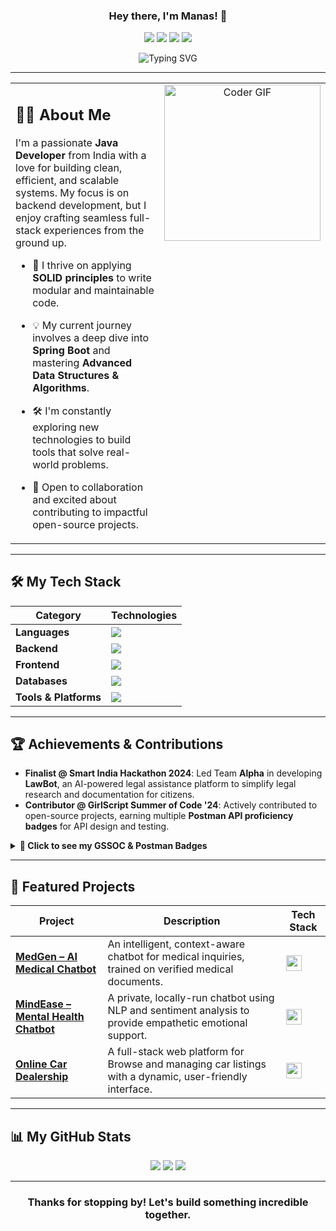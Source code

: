 <div align="center">
  <h3><b>Hey there, I'm Manas! 👋</b></h3>
</div>

<p align="center">
  <a href="https://www.linkedin.com/in/manas-dubey-415385296" target="_blank"><img src="https://img.shields.io/badge/-LinkedIn-0A66C2?style=for-the-badge&logo=linkedin&logoColor=white"/></a>
  <a href="https://github.com/vikingmanas" target="_blank"><img src="https://img.shields.io/badge/-GitHub-181717?style=for-the-badge&logo=github&logoColor=white"/></a>
  <a href="mailto:manasdubey2709@gmail.com"><img src="https://img.shields.io/badge/-Gmail-D14836?style=for-the-badge&logo=gmail&logoColor=white"/></a>
  <a href="https://x.com/DubeyManas007" target="_blank"><img src="https://img.shields.io/badge/-Twitter-1DA1F2?style=for-the-badge&logo=twitter&logoColor=white"/></a>
</p>

<p align="center">
  <img src="https://readme-typing-svg.demolab.com?font=Fira+Code&weight=500&size=24&pause=1000&color=F97316&center=true&width=500&lines=Java+Developer+%7C+Full-Stack+Engineer;Building+Robust+Backends+%26+Intuitive+Frontends;Always+Learning%2C+Always+Building." alt="Typing SVG" />
</p>

---

<table>
  <tr>
    <td valign="top" width="65%">
      
## 👨‍💻 About Me

I'm a passionate **Java Developer** from India with a love for building clean, efficient, and scalable systems. My focus is on backend development, but I enjoy crafting seamless full-stack experiences from the ground up.

- 🚀 I thrive on applying **SOLID principles** to write modular and maintainable code.
- 💡 My current journey involves a deep dive into **Spring Boot** and mastering **Advanced Data Structures & Algorithms**.
- 🛠️ I'm constantly exploring new technologies to build tools that solve real-world problems.
- 🤝 Open to collaboration and excited about contributing to impactful open-source projects.

    </td>
    <td valign="top" width="35%">
      <div align="center">
        <img src="https://media.giphy.com/media/qgQUggAC3Pfv687qPC/giphy.gif" alt="Coder GIF" width="250" />
      </div>
    </td>
  </tr>
</table>

---

## 🛠️ My Tech Stack

| Category | Technologies |
|---|---|
| **Languages** | <img src="https://skillicons.dev/icons?i=java,python,js" /> |
| **Backend** | <img src="https://skillicons.dev/icons?i=nodejs,spring" /> |
| **Frontend** | <img src="https://skillicons.dev/icons?i=react,html,css" /> |
| **Databases**| <img src="https://skillicons.dev/icons?i=mysql,mongodb,pinecone" /> |
| **Tools & Platforms**| <img src="https://skillicons.dev/icons?i=git,github,vscode,postman,docker" /> |

---

## 🏆 Achievements & Contributions

- **Finalist @ Smart India Hackathon 2024**: Led Team **Alpha** in developing **LawBot**, an AI-powered legal assistance platform to simplify legal research and documentation for citizens.
- **Contributor @ GirlScript Summer of Code '24**: Actively contributed to open-source projects, earning multiple **Postman API proficiency badges** for API design and testing.

<details>
  <summary><b>🏅 Click to see my GSSOC & Postman Badges</b></summary>
  <br>
  <p align="center">
    <a href="https://holopin.io/@vikingmanas">
      <img src="https://holopin.me/vikingmanas" alt="@vikingmanas's Holopin badges">
    </a>
    <br><br>
    <img src="https://raw.githubusercontent.com/GSSoC24/Postman-Challenge/main/docs/assets/Postman%20White.png" width="80px" />
    <img src="https://raw.githubusercontent.com/GSSoC24/Postman-Challenge/main/docs/assets/1.png" width="80px" />
    <img src="https://raw.githubusercontent.com/GSSoC24/Postman-Challenge/main/docs/assets/2.png" width="80px" />
    <img src="https://raw.githubusercontent.com/GSSoC24/Postman-Challenge/main/docs/assets/3.png" width="80px" />
    <img src="https://raw.githubusercontent.com/GSSoC24/Postman-Challenge/main/docs/assets/4.png" width="80px" />
    <img src="https://raw.githubusercontent.com/GSSoC24/Postman-Challenge/main/docs/assets/5.png" width="80px" />
  </p>
</details>

---

## 🚀 Featured Projects

| Project | Description | Tech Stack |
|---|---|---|
| **[MedGen – AI Medical Chatbot](https://github.com/vikingmanas/medgen)** | An intelligent, context-aware chatbot for medical inquiries, trained on verified medical documents. | <img src="https://skillicons.dev/icons?i=python,langchain,openai,pinecone" height="25" /> |
| **[MindEase – Mental Health Chatbot](https://github.com/vikingmanas/mental-health-chatbot)** | A private, locally-run chatbot using NLP and sentiment analysis to provide empathetic emotional support. | <img src="https://skillicons.dev/icons?i=python" height="25" /> |
| **[Online Car Dealership](https://github.com/vikingmanas/online-car-dealership)** | A full-stack web platform for Browse and managing car listings with a dynamic, user-friendly interface. | <img src="https://skillicons.dev/icons?i=java,html,css,mysql" height="25" /> |

---

## 📊 My GitHub Stats

<p align="center">
  <img src="https://github-readme-stats.vercel.app/api?username=vikingmanas&show_icons=true&theme=radical&hide_border=true&rank_icon=github" />
  <img src="https://github-readme-stats.vercel.app/api/top-langs/?username=vikingmanas&layout=compact&theme=radical&hide_border=true" />
  <img src="https://github-readme-streak-stats.herokuapp.com?user=vikingmanas&theme=radical&hide_border=true" />
</p>

---

<div align="center">
  <h3><b>Thanks for stopping by! Let's build something incredible together.</b></h3>
</div>
